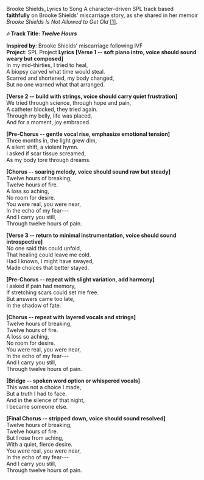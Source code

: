 Brooke Shields_Lyrics to Song
A character-driven SPL track based **faithfully** on Brooke
Shields' miscarriage story, as she shared in her memoir *Brooke Shields
Is Not Allowed to Get Old*
[\[1\]](https://people.com/brooke-shields-opens-up-about-violent-and-excruciatingly-painful-miscarriage-8773863).

**🎶 Track Title: *Twelve Hours***

**Inspired by**: Brooke Shields' miscarriage following IVF\
**Project**: SPL Project
**Lyrics**
**\[Verse 1 -- soft piano intro, voice should sound weary but
composed\]**\
In my mid-thirties, I tried to heal,\
A biopsy carved what time would steal.\
Scarred and shortened, my body changed,\
But no one warned what that arranged.

**\[Verse 2 -- build with strings, voice should carry quiet
frustration\]**\
We tried through science, through hope and pain,\
A catheter blocked, they tried again.\
Through my belly, life was placed,\
And for a moment, joy embraced.

**\[Pre-Chorus -- gentle vocal rise, emphasize emotional tension\]**\
Three months in, the light grew dim,\
A silent shift, a violent hymn.\
I asked if scar tissue screamed,\
As my body tore through dreams.

**\[Chorus -- soaring melody, voice should sound raw but steady\]**\
Twelve hours of breaking,\
Twelve hours of fire.\
A loss so aching,\
No room for desire.\
You were real, you were near,\
In the echo of my fear---\
And I carry you still,\
Through twelve hours of pain.

**\[Verse 3 -- return to minimal instrumentation, voice should sound
introspective\]**\
No one said this could unfold,\
That healing could leave me cold.\
Had I known, I might have swayed,\
Made choices that better stayed.

**\[Pre-Chorus -- repeat with slight variation, add harmony\]**\
I asked if pain had memory,\
If stretching scars could set me free.\
But answers came too late,\
In the shadow of fate.

**\[Chorus -- repeat with layered vocals and strings\]**\
Twelve hours of breaking,\
Twelve hours of fire.\
A loss so aching,\
No room for desire.\
You were real, you were near,\
In the echo of my fear---\
And I carry you still,\
Through twelve hours of pain.

**\[Bridge -- spoken word option or whispered vocals\]**\
This was not a choice I made,\
But a truth I had to face.\
And in the silence of that night,\
I became someone else.

**\[Final Chorus -- stripped down, voice should sound resolved\]**\
Twelve hours of breaking,\
Twelve hours of fire.\
But I rose from aching,\
With a quiet, fierce desire.\
You were real, you were near,\
In the echo of my fear---\
And I carry you still,\
Through twelve hours of pain.
